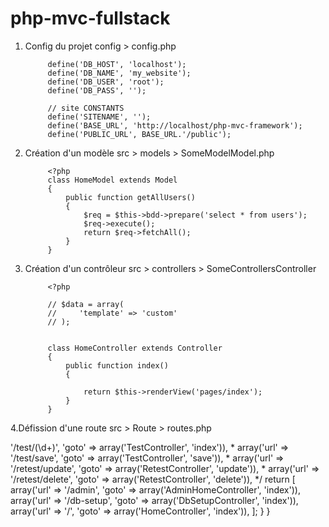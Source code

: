 # php-mvc-fullstack


1. Config du projet config > config.php

            define('DB_HOST', 'localhost');
            define('DB_NAME', 'my_website');
            define('DB_USER', 'root');
            define('DB_PASS', '');

            // site CONSTANTS
            define('SITENAME', '');
            define('BASE_URL', 'http://localhost/php-mvc-framework');
            define('PUBLIC_URL', BASE_URL.'/public');

2. Création d'un modèle src > models > SomeModelModel.php

            <?php
            class HomeModel extends Model
            {
                public function getAllUsers()
                {
                    $req = $this->bdd->prepare('select * from users');
                    $req->execute();
                    return $req->fetchAll();
                }
            }
            
3. Création d'un contrôleur src > controllers > SomeControllersController            

            <?php

            // $data = array(
            //     'template' => 'custom'
            // );


            class HomeController extends Controller
            {    
                public function index()
                {

                    return $this->renderView('pages/index');
                }
            }

4.Défission d'une route src > Route > routes.php

<?php
class Routes
{
    public static function getRoutes()
    {
        /**
         * route format url|goto
         * url String (ie: '/',....)
         * Controller/method/params (ie: 'HomeController','index')
         * params Regex (ie: '(\d+)','(\W+)')
         * examples
         * ========
         * array('url' => '/test/(\d+)',  'goto' =>  array('TestController', 'index')),
         * array('url' => '/test/save', 'goto' =>  array('TestController', 'save')),
         * array('url' => '/retest/update',  'goto' =>  array('RetestController', 'update')),
         * array('url' => '/retest/delete',  'goto' =>  array('RetestController', 'delete')),
         */
        return [
            

            array('url' => '/admin', 'goto' =>  array('AdminHomeController', 'index')),
            array('url' => '/db-setup', 'goto' =>  array('DbSetupController', 'index')),
          
            array('url' => '/', 'goto' =>  array('HomeController', 'index')),
        ];
    }
}


